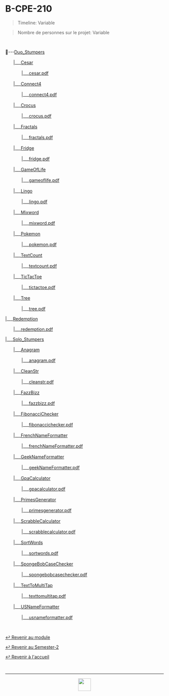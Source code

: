 # B-CPE-210

> Timeline: Variable

> Nombre de personnes sur le projet: Variable

<br>

📂---[Duo_Stumpers](https://github.com/Studio-17/Epitech-Subjects/tree/main/Semester-2/B-CPE-210/Duo_Stumpers)

ㅤㅤ|\_\_\_[Cesar](https://github.com/Studio-17/Epitech-Subjects/tree/main/Semester-2/B-CPE-210/Duo_Stumpers/Cesar)

ㅤㅤㅤㅤ|\_\_\_[cesar.pdf](https://github.com/Studio-17/Epitech-Subjects/blob/main/Semester-2/B-CPE-210/Duo_Stumpers/Cesar/cesar.pdf)

ㅤㅤ|\_\_\_[Connect4](https://github.com/Studio-17/Epitech-Subjects/tree/main/Semester-2/B-CPE-210/Duo_Stumpers/Connect4)

ㅤㅤㅤㅤ|\_\_\_[connect4.pdf](https://github.com/Studio-17/Epitech-Subjects/blob/main/Semester-2/B-CPE-210/Duo_Stumpers/Connect4/connect4.pdf)

ㅤㅤ|\_\_\_[Crocus](https://github.com/Studio-17/Epitech-Subjects/tree/main/Semester-2/B-CPE-210/Duo_Stumpers/Crocus)

ㅤㅤㅤㅤ|\_\_\_[crocus.pdf](https://github.com/Studio-17/Epitech-Subjects/blob/main/Semester-2/B-CPE-210/Duo_Stumpers/Crocus/crocus.pdf)

ㅤㅤ|\_\_\_[Fractals](https://github.com/Studio-17/Epitech-Subjects/tree/main/Semester-2/B-CPE-210/Duo_Stumpers/Fractals)

ㅤㅤㅤㅤ|\_\_\_[fractals.pdf](https://github.com/Studio-17/Epitech-Subjects/blob/main/Semester-2/B-CPE-210/Duo_Stumpers/Fractals/fractals.pdf)

ㅤㅤ|\_\_\_[Fridge](https://github.com/Studio-17/Epitech-Subjects/tree/main/Semester-2/B-CPE-210/Duo_Stumpers/Fridge)

ㅤㅤㅤㅤ|\_\_\_[fridge.pdf](https://github.com/Studio-17/Epitech-Subjects/blob/main/Semester-2/B-CPE-210/Duo_Stumpers/Fridge/fridge.pdf)

ㅤㅤ|\_\_\_[GameOfLife](https://github.com/Studio-17/Epitech-Subjects/tree/main/Semester-2/B-CPE-210/Duo_Stumpers/GameOfLife)

ㅤㅤㅤㅤ|\_\_\_[gameoflife.pdf](https://github.com/Studio-17/Epitech-Subjects/blob/main/Semester-2/B-CPE-210/Duo_Stumpers/GameOfLife/gameoflife.pdf)

ㅤㅤ|\_\_\_[Lingo](https://github.com/Studio-17/Epitech-Subjects/tree/main/Semester-2/B-CPE-210/Duo_Stumpers/Lingo)

ㅤㅤㅤㅤ|\_\_\_[lingo.pdf](https://github.com/Studio-17/Epitech-Subjects/blob/main/Semester-2/B-CPE-210/Duo_Stumpers/Lingo/lingo.pdf)

ㅤㅤ|\_\_\_[Mixword](https://github.com/Studio-17/Epitech-Subjects/tree/main/Semester-2/B-CPE-210/Duo_Stumpers/Mixword)

ㅤㅤㅤㅤ|\_\_\_[mixword.pdf](https://github.com/Studio-17/Epitech-Subjects/blob/main/Semester-2/B-CPE-210/Duo_Stumpers/Mixword/mixword.pdf)

ㅤㅤ|\_\_\_[Pokemon](https://github.com/Studio-17/Epitech-Subjects/tree/main/Semester-2/B-CPE-210/Duo_Stumpers/Pokemon)

ㅤㅤㅤㅤ|\_\_\_[pokemon.pdf](https://github.com/Studio-17/Epitech-Subjects/blob/main/Semester-2/B-CPE-210/Duo_Stumpers/Pokemon/pokemon.pdf)

ㅤㅤ|\_\_\_[TextCount](https://github.com/Studio-17/Epitech-Subjects/tree/main/Semester-2/B-CPE-210/Duo_Stumpers/TextCount)

ㅤㅤㅤㅤ|\_\_\_[textcount.pdf](https://github.com/Studio-17/Epitech-Subjects/blob/main/Semester-2/B-CPE-210/Duo_Stumpers/TextCount/textcount.pdf)

ㅤㅤ|\_\_\_[TicTacToe](https://github.com/Studio-17/Epitech-Subjects/tree/main/Semester-2/B-CPE-210/Duo_Stumpers/TicTacToe)

ㅤㅤㅤㅤ|\_\_\_[tictactoe.pdf](https://github.com/Studio-17/Epitech-Subjects/blob/main/Semester-2/B-CPE-210/Duo_Stumpers/TicTacToe/tictactoe.pdf)

ㅤㅤ|\_\_\_[Tree](https://github.com/Studio-17/Epitech-Subjects/tree/main/Semester-2/B-CPE-210/Duo_Stumpers/Tree)

ㅤㅤㅤㅤ|\_\_\_[tree.pdf](https://github.com/Studio-17/Epitech-Subjects/blob/main/Semester-2/B-CPE-210/Duo_Stumpers/Tree/tree.pdf)

|\_\_\_[Redemption](https://github.com/Studio-17/Epitech-Subjects/tree/main/Semester-2/B-CPE-210/Redemption)

ㅤㅤ|\_\_\_[redemption.pdf](https://github.com/Studio-17/Epitech-Subjects/blob/main/Semester-2/B-CPE-210/Redemption/redemption.pdf)

|\_\_\_[Solo_Stumpers](https://github.com/Studio-17/Epitech-Subjects/tree/main/Semester-2/B-CPE-210/Solo_Stumpers)

ㅤㅤ|\_\_\_[Anagram](https://github.com/Studio-17/Epitech-Subjects/tree/main/Semester-2/B-CPE-210/Solo_Stumpers/Anagram)

ㅤㅤㅤㅤ|\_\_\_[anagram.pdf](https://github.com/Studio-17/Epitech-Subjects/blob/main/Semester-2/B-CPE-210/Solo_Stumpers/Anagram/anagram.pdf)

ㅤㅤ|\_\_\_[CleanStr](https://github.com/Studio-17/Epitech-Subjects/tree/main/Semester-2/B-CPE-210/Solo_Stumpers/CleanStr)

ㅤㅤㅤㅤ|\_\_\_[cleanstr.pdf](https://github.com/Studio-17/Epitech-Subjects/blob/main/Semester-2/B-CPE-210/Solo_Stumpers/CleanStr/cleanstr.pdf)

ㅤㅤ|\_\_\_[FazzBizz](https://github.com/Studio-17/Epitech-Subjects/tree/main/Semester-2/B-CPE-210/Solo_Stumpers/FazzBizz)

ㅤㅤㅤㅤ|\_\_\_[fazzbizz.pdf](https://github.com/Studio-17/Epitech-Subjects/blob/main/Semester-2/B-CPE-210/Solo_Stumpers/FazzBizz/fazzbizz.pdf)

ㅤㅤ|\_\_\_[FibonacciChecker](https://github.com/Studio-17/Epitech-Subjects/tree/main/Semester-2/B-CPE-210/Solo_Stumpers/FibonacciChecker)

ㅤㅤㅤㅤ|\_\_\_[fibonaccichecker.pdf](https://github.com/Studio-17/Epitech-Subjects/blob/main/Semester-2/B-CPE-210/Solo_Stumpers/FibonacciChecker/fibonaccichecker.pdf)

ㅤㅤ|\_\_\_[FrenchNameFormatter](https://github.com/Studio-17/Epitech-Subjects/tree/main/Semester-2/B-CPE-210/Solo_Stumpers/FrenchNameFormatter)

ㅤㅤㅤㅤ|\_\_\_[frenchNameFormatter.pdf](https://github.com/Studio-17/Epitech-Subjects/blob/main/Semester-2/B-CPE-210/Solo_Stumpers/FrenchNameFormatter/frenchNameFormatter.pdf)

ㅤㅤ|\_\_\_[GeekNameFormatter](https://github.com/Studio-17/Epitech-Subjects/tree/main/Semester-2/B-CPE-210/Solo_Stumpers/GeekNameFormatter)

ㅤㅤㅤㅤ|\_\_\_[geekNameFormatter.pdf](https://github.com/Studio-17/Epitech-Subjects/blob/main/Semester-2/B-CPE-210/Solo_Stumpers/GeekNameFormatter/geekNameFormatter.pdf)

ㅤㅤ|\_\_\_[GpaCalculator](https://github.com/Studio-17/Epitech-Subjects/tree/main/Semester-2/B-CPE-210/Solo_Stumpers/GpaCalculator)

ㅤㅤㅤㅤ|\_\_\_[gpacalculator.pdf](https://github.com/Studio-17/Epitech-Subjects/blob/main/Semester-2/B-CPE-210/Solo_Stumpers/GpaCalculator/gpacalculator.pdf)

ㅤㅤ|\_\_\_[PrimesGenerator](https://github.com/Studio-17/Epitech-Subjects/tree/main/Semester-2/B-CPE-210/Solo_Stumpers/PrimesGenerator)

ㅤㅤㅤㅤ|\_\_\_[primesgenerator.pdf](https://github.com/Studio-17/Epitech-Subjects/blob/main/Semester-2/B-CPE-210/Solo_Stumpers/PrimesGenerator/primesgenerator.pdf)

ㅤㅤ|\_\_\_[ScrabbleCalculator](https://github.com/Studio-17/Epitech-Subjects/tree/main/Semester-2/B-CPE-210/Solo_Stumpers/ScrabbleCalculator)

ㅤㅤㅤㅤ|\_\_\_[scrabblecalculator.pdf](https://github.com/Studio-17/Epitech-Subjects/blob/main/Semester-2/B-CPE-210/Solo_Stumpers/ScrabbleCalculator/scrabblecalculator.pdf)

ㅤㅤ|\_\_\_[SortWords](https://github.com/Studio-17/Epitech-Subjects/tree/main/Semester-2/B-CPE-210/Solo_Stumpers/SortWords)

ㅤㅤㅤㅤ|\_\_\_[sortwords.pdf](https://github.com/Studio-17/Epitech-Subjects/blob/main/Semester-2/B-CPE-210/Solo_Stumpers/SortWords/sortwords.pdf)

ㅤㅤ|\_\_\_[SpongeBobCaseChecker](https://github.com/Studio-17/Epitech-Subjects/tree/main/Semester-2/B-CPE-210/Solo_Stumpers/SpongeBobCaseChecker)

ㅤㅤㅤㅤ|\_\_\_[spongebobcasechecker.pdf](https://github.com/Studio-17/Epitech-Subjects/blob/main/Semester-2/B-CPE-210/Solo_Stumpers/SpongeBobCaseChecker/spongebobcasechecker.pdf)

ㅤㅤ|\_\_\_[TextToMultiTap](https://github.com/Studio-17/Epitech-Subjects/tree/main/Semester-2/B-CPE-210/Solo_Stumpers/TextToMultiTap)

ㅤㅤㅤㅤ|\_\_\_[texttomultitap.pdf](https://github.com/Studio-17/Epitech-Subjects/blob/main/Semester-2/B-CPE-210/Solo_Stumpers/TextToMultiTap/texttomultitap.pdf)

ㅤㅤ|\_\_\_[USNameFormatter](https://github.com/Studio-17/Epitech-Subjects/tree/main/Semester-2/B-CPE-210/Solo_Stumpers/USNameFormatter)

ㅤㅤㅤㅤ|\_\_\_[usnameformatter.pdf](https://github.com/Studio-17/Epitech-Subjects/blob/main/Semester-2/B-CPE-210/Solo_Stumpers/USNameFormatter/usnameformatter.pdf)


<br>

[↩️ Revenir au module](https://github.com/Studio-17/Epitech-Subjects/blob/main/Semester-2/B-CPE-210)

[↩️ Revenir au Semester-2](https://github.com/Studio-17/Epitech-Subjects/blob/main/Semester-2)

[↩️ Revenir à l'accueil](https://github.com/Studio-17/Epitech-Subjects/)

<br>

---

<div align="center">

<a href="https://github.com/Studio-17" target="_blank"><img src="../../../assets/voc17.gif" width="40"></a>

</div>